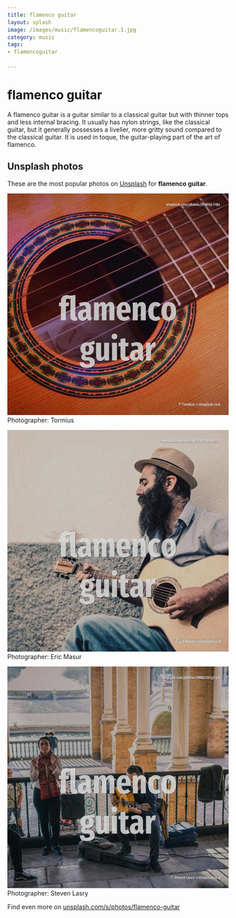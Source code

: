 ```yaml
---
title: flamenco guitar
layout: splash
image: /images/music/flamencoguitar.1.jpg
category: music
tags:
- flamencoguitar

---
```

# flamenco guitar

A flamenco guitar is a guitar similar to a classical guitar but with thinner tops and less internal 
bracing.
It usually has nylon strings, like the classical guitar, but it generally possesses a livelier, 
more gritty sound compared to the classical guitar.
It is used in toque, the guitar-playing part of the art of flamenco.

 
## Unsplash photos
These are the most popular photos on [Unsplash](https://unsplash.com) for **flamenco guitar**.
 
![flamenco guitar](/images/music/flamencoguitar.1.jpg)
Photographer:  Tormius
 
![flamenco guitar](/images/music/flamencoguitar.2.jpg)
Photographer:  Eric Masur
 
![flamenco guitar](/images/music/flamencoguitar.3.jpg)
Photographer:  Steven Lasry
 
Find even more on [unsplash.com/s/photos/flamenco-guitar](https://unsplash.com/s/photos/flamenco-guitar)
 
